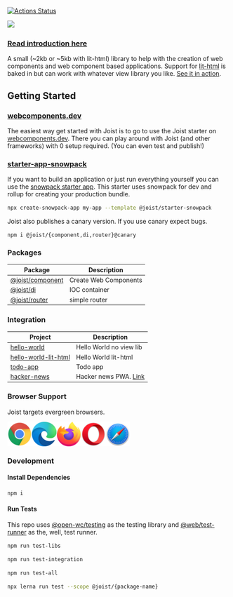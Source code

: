 [![Actions Status](https://github.com/deebloo/joist/workflows/CI/badge.svg)](https://github.com/deebloo/joist/actions)

<img height="250" src="images/logo.png" data-canonical-src="images/logo.png" />

### [Read introduction here](https://dev.to/deebloo/introducing-joist-4724)

A small (~2kb or ~5kb with lit-html) library to help with the creation of web components and web component based applications. Support for [lit-html](https://lit-html.polymer-project.org/) is baked in but can work with whatever view library you like. [See it in action](https://webcomponents.dev/edit/ZwmxGJSHldWQH5T7j8fH).

## Getting Started

### [webcomponents.dev](https://webcomponents.dev/new/)

The easiest way get started with Joist is to go to use the Joist starter on [webcomponents.dev](https://webcomponents.dev/create/joist).
There you can play around with Joist (and other frameworks) with 0 setup required. (You can even test and publish!)

### [starter-app-snowpack](https://github.com/joist-framework/starter-app-snowpack)

If you want to build an application or just run everything yourself you can use the [snowpack starter app](https://github.com/joist-framework/starter-app-snowpack). This starter uses snowpack for dev and rollup for creating your production bundle.

```BASH
npx create-snowpack-app my-app --template @joist/starter-snowpack
```

Joist also publishes a canary version. If you use canary expect bugs.

```
npm i @joist/{component,di,router}@canary
```

### Packages

| Package                                | Description           |
| -------------------------------------- | --------------------- |
| [@joist/component](packages/component) | Create Web Components |
| [@joist/di](packages/di)               | IOC container         |
| [@joist/router](packages/router)       | simple router         |

### Integration

| Project                                                  | Description                                       |
| -------------------------------------------------------- | ------------------------------------------------- |
| [hello-world](integration/hello-world)                   | Hello World no view lib                           |
| [hello-world-lit-html](integration/hello-world-lit-html) | Hello World lit-html                              |
| [todo-app](integration/todo-app)                         | Todo app                                          |
| [hacker-news](integration/hacker-news)                   | Hacker news PWA. [Link](https://joist-hn.web.app) |

### Browser Support

Joist targets evergreen browsers.


<div style="display: flex">
  <img width="56" src="images/chrome_128x128.png">
  <img width="56" src="images/edge_128x128.png">
  <img width="56" src="images/firefox_128x128.png">
  <img width="56" src="images/opera_128x128.png">
  <img width="56" src="images/safari_128x128.png">
</div>

### Development

#### Install Dependencies

```BASH
npm i
```

#### Run Tests

This repo uses [@open-wc/testing](https://open-wc.org/testing/testing.html) as the testing library and [@web/test-runner](https://github.com/modernweb-dev/web/tree/master/packages/test-runner) as the, well, test runner.

```BASH
npm run test-libs
```

```BASH
npm run test-integration
```

```BASH
npm run test-all
```

```BASH
npx lerna run test --scope @joist/{package-name}
```
